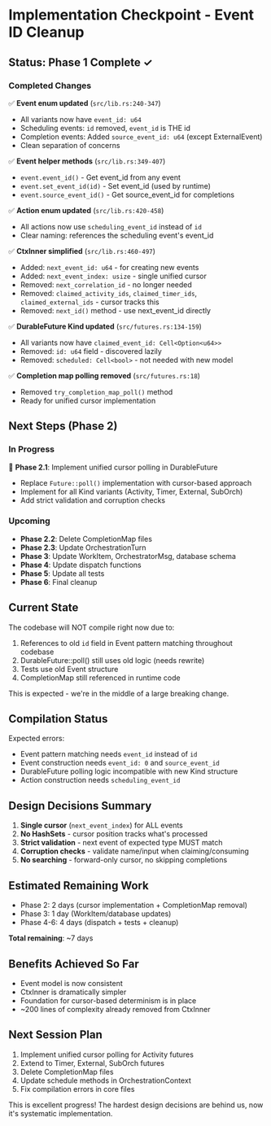 # Implementation Checkpoint - Event ID Cleanup

## Status: Phase 1 Complete ✓

### Completed Changes

✅ **Event enum updated** (`src/lib.rs:240-347`)
- All variants now have `event_id: u64`
- Scheduling events: `id` removed, `event_id` is THE id
- Completion events: Added `source_event_id: u64` (except ExternalEvent)
- Clean separation of concerns

✅ **Event helper methods** (`src/lib.rs:349-407`)
- `event.event_id()` - Get event_id from any event
- `event.set_event_id(id)` - Set event_id (used by runtime)
- `event.source_event_id()` - Get source_event_id for completions

✅ **Action enum updated** (`src/lib.rs:420-458`)
- All actions now use `scheduling_event_id` instead of `id`
- Clear naming: references the scheduling event's event_id

✅ **CtxInner simplified** (`src/lib.rs:460-497`)
- Added: `next_event_id: u64` - for creating new events
- Added: `next_event_index: usize` - single unified cursor
- Removed: `next_correlation_id` - no longer needed
- Removed: `claimed_activity_ids`, `claimed_timer_ids`, `claimed_external_ids` - cursor tracks this
- Removed: `next_id()` method - use next_event_id directly

✅ **DurableFuture Kind updated** (`src/futures.rs:134-159`)
- All variants now have `claimed_event_id: Cell<Option<u64>>`
- Removed: `id: u64` field - discovered lazily
- Removed: `scheduled: Cell<bool>` - not needed with new model

✅ **Completion map polling removed** (`src/futures.rs:18`)
- Removed `try_completion_map_poll()` method
- Ready for unified cursor implementation

## Next Steps (Phase 2)

### In Progress
🔄 **Phase 2.1**: Implement unified cursor polling in DurableFuture  
   - Replace `Future::poll()` implementation with cursor-based approach
   - Implement for all Kind variants (Activity, Timer, External, SubOrch)
   - Add strict validation and corruption checks

### Upcoming
- **Phase 2.2**: Delete CompletionMap files
- **Phase 2.3**: Update OrchestrationTurn
- **Phase 3**: Update WorkItem, OrchestratorMsg, database schema
- **Phase 4**: Update dispatch functions
- **Phase 5**: Update all tests
- **Phase 6**: Final cleanup

## Current State

The codebase will NOT compile right now due to:
1. References to old `id` field in Event pattern matching throughout codebase
2. DurableFuture::poll() still uses old logic (needs rewrite)
3. Tests use old Event structure
4. CompletionMap still referenced in runtime code

This is expected - we're in the middle of a large breaking change.

## Compilation Status

Expected errors:
- Event pattern matching needs `event_id` instead of `id`
- Event construction needs `event_id: 0` and `source_event_id`
- DurableFuture polling logic incompatible with new Kind structure
- Action construction needs `scheduling_event_id`

## Design Decisions Summary

1. **Single cursor** (`next_event_index`) for ALL events
2. **No HashSets** - cursor position tracks what's processed
3. **Strict validation** - next event of expected type MUST match
4. **Corruption checks** - validate name/input when claiming/consuming
5. **No searching** - forward-only cursor, no skipping completions

## Estimated Remaining Work

- Phase 2: 2 days (cursor implementation + CompletionMap removal)
- Phase 3: 1 day (WorkItem/database updates)
- Phase 4-6: 4 days (dispatch + tests + cleanup)

**Total remaining**: ~7 days

## Benefits Achieved So Far

- Event model is now consistent
- CtxInner is dramatically simpler
- Foundation for cursor-based determinism is in place
- ~200 lines of complexity already removed from CtxInner

## Next Session Plan

1. Implement unified cursor polling for Activity futures
2. Extend to Timer, External, SubOrch futures
3. Delete CompletionMap files
4. Update schedule methods in OrchestrationContext
5. Fix compilation errors in core files

This is excellent progress! The hardest design decisions are behind us, now it's systematic implementation.


